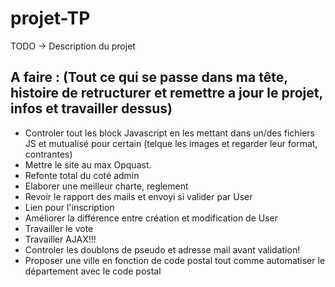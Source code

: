 # projet-TP

TODO -> Description du projet

## A faire : (Tout ce qui se passe dans ma tête, histoire de retructurer et remettre a jour le projet, infos et travailler dessus)

- Controler tout les block Javascript en les mettant dans un/des fichiers JS et mutualisé pour certain (telque les images et regarder leur format, contrantes)
- Mettre le site au max Opquast.
- Refonte total du coté admin
- Elaborer une meilleur charte, reglement
- Revoir le rapport des mails et envoyi si valider par User
- Lien pour l'inscription
- Améliorer la différence entre création et modification de User
- Travailler le vote
- Travailler AJAX!!!
- Controler les doublons de pseudo et adresse mail avant validation!
- Proposer une ville en fonction de code postal tout comme automatiser le département avec le code postal